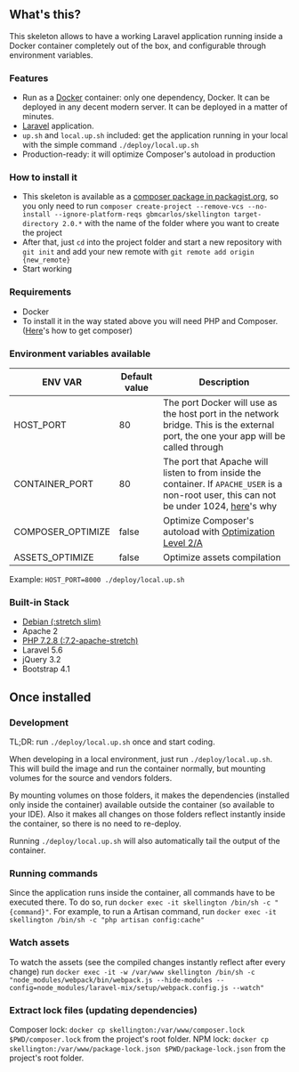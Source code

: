 ## What's this?
This skeleton allows to have a working Laravel application running inside a Docker container completely out of the box, and configurable through environment variables.

### Features
* Run as a [Docker](https://docs.docker.com/) container: only one dependency, Docker. It can be deployed in any decent modern server. It can be deployed in a matter of minutes.
* [Laravel](https://laravel.com/docs/5.6) application.
* `up.sh` and `local.up.sh` included: get the application running in your local with the simple command `./deploy/local.up.sh`
* Production-ready: it will optimize Composer's autoload in production

### How to install it
* This skeleton is available as a [composer package in packagist.org](https://packagist.org/packages/gbmcarlos/skellington), so you only need to run `composer create-project --remove-vcs --no-install --ignore-platform-reqs gbmcarlos/skellington target-directory 2.0.*` with the name of the folder where you want to create the project
* After that, just `cd` into the project folder and start a new repository with `git init` and add your new remote with `git remote add origin {new_remote}`
* Start working

### Requirements
* Docker
* To install it in the way stated above you will need PHP and Composer. ([Here](https://getcomposer.org/download/)'s how to get composer)

### Environment variables available

|       ENV VAR      | Default value | Description |
| ------------------ | ------------- | ----------- |
| HOST_PORT          | 80            | The port Docker will use as the host port in the network bridge. This is the external port, the one your app will be called through |
| CONTAINER_PORT     | 80            | The port that Apache will listen to from inside the container. If `APACHE_USER` is a non-root user, this can not be under 1024, [here](https://www.w3.org/Daemon/User/Installation/PrivilegedPorts.html)'s why  |
| COMPOSER_OPTIMIZE  | false         | Optimize Composer's autoload with [Optimization Level 2/A](https://getcomposer.org/doc/articles/autoloader-optimization.md#optimization-level-2-a-authoritative-class-maps) |
| ASSETS_OPTIMIZE    | false         | Optimize assets compilation |

Example:
`HOST_PORT=8000 ./deploy/local.up.sh`

### Built-in Stack
* [Debian (:stretch slim)](https://hub.docker.com/_/debian/)
* Apache 2
* [PHP 7.2.8 (:7.2-apache-stretch)](https://hub.docker.com/_/php/)
* Laravel 5.6
* jQuery 3.2
* Bootstrap 4.1

## Once installed

### Development
TL;DR: run `./deploy/local.up.sh` once and start coding.

When developing in a local environment, just run `./deploy/local.up.sh`.
This will build the image and run the container normally, but mounting volumes for the source and vendors folders.

By mounting volumes on those folders, it makes the dependencies (installed only inside the container) available outside the container (so available to your IDE).
Also it makes all changes on those folders reflect instantly inside the container, so there is no need to re-deploy.

Running `./deploy/local.up.sh` will also automatically tail the output of the container.

### Running commands
Since the application runs inside the container, all commands have to be executed there. To do so, run `docker exec -it skellington /bin/sh -c "{command}"`.
For example, to run a Artisan command, run `docker exec -it skellington /bin/sh -c "php artisan config:cache"`

### Watch assets
To watch the assets (see the compiled changes instantly reflect after every change) run `docker exec -it -w /var/www skellington /bin/sh -c "node_modules/webpack/bin/webpack.js --hide-modules --config=node_modules/laravel-mix/setup/webpack.config.js --watch"`

### Extract lock files (updating dependencies)
Composer lock: `docker cp skellington:/var/www/composer.lock $PWD/composer.lock` from the project's root folder.
NPM lock: `docker cp skellington:/var/www/package-lock.json $PWD/package-lock.json` from the project's root folder.